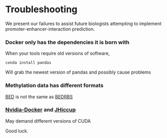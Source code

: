 

# Troubleshooting
We present our failures to assist future biologists attempting to implement promoter-enhancer-interaction prediction.

### Docker only has the dependencies it is born with
When your tools require old versions of software,
```
conda install pandas
```
Will grab the newest version of pandas and possibly cause problems

### Methylation data has different formats
[BED](https://genome.ucsc.edu/FAQ/FAQformat.html#format1) is not the same as [BEDRBS](https://github.com/ENCODE-DCC/encValData/blob/master/as/bedRrbs.as)


### [Nvidia-Docker](https://github.com/NVIDIA/nvidia-docker) and [JHiccup](https://github.com/giltene/jHiccup)
May demand different versions of CUDA




Good luck.
